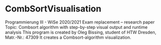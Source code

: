 # CombSortVisualisation

Programmierung III - WiSe 2020/2021
Exam replacement – research paper
Topic: Combsort algorithm with step-by-step visual output and runtime analysis
This program is created by Oleg Bissing, student of HTW Dresden, Matr.-Nr.: 47309
It creates a Combsort-algorithm visualization.
